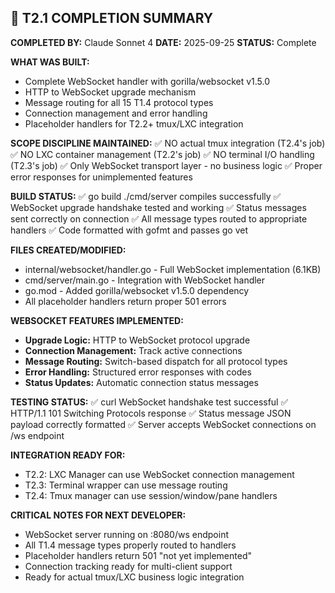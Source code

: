 ## 🤖 T2.1 COMPLETION SUMMARY

**COMPLETED BY:** Claude Sonnet 4
**DATE:** 2025-09-25
**STATUS:** Complete

**WHAT WAS BUILT:**
- Complete WebSocket handler with gorilla/websocket v1.5.0
- HTTP to WebSocket upgrade mechanism
- Message routing for all 15 T1.4 protocol types
- Connection management and error handling
- Placeholder handlers for T2.2+ tmux/LXC integration

**SCOPE DISCIPLINE MAINTAINED:**
✅ NO actual tmux integration (T2.4's job)
✅ NO LXC container management (T2.2's job)
✅ NO terminal I/O handling (T2.3's job)
✅ Only WebSocket transport layer - no business logic
✅ Proper error responses for unimplemented features

**BUILD STATUS:**
✅ go build ./cmd/server compiles successfully
✅ WebSocket upgrade handshake tested and working
✅ Status messages sent correctly on connection
✅ All message types routed to appropriate handlers
✅ Code formatted with gofmt and passes go vet

**FILES CREATED/MODIFIED:**
- internal/websocket/handler.go - Full WebSocket implementation (6.1KB)
- cmd/server/main.go - Integration with WebSocket handler
- go.mod - Added gorilla/websocket v1.5.0 dependency
- All placeholder handlers return proper 501 errors

**WEBSOCKET FEATURES IMPLEMENTED:**
- **Upgrade Logic:** HTTP to WebSocket protocol upgrade
- **Connection Management:** Track active connections
- **Message Routing:** Switch-based dispatch for all protocol types
- **Error Handling:** Structured error responses with codes
- **Status Updates:** Automatic connection status messages

**TESTING STATUS:**
✅ curl WebSocket handshake test successful
✅ HTTP/1.1 101 Switching Protocols response
✅ Status message JSON payload correctly formatted
✅ Server accepts WebSocket connections on /ws endpoint

**INTEGRATION READY FOR:**
- T2.2: LXC Manager can use WebSocket connection management
- T2.3: Terminal wrapper can use message routing
- T2.4: Tmux manager can use session/window/pane handlers

**CRITICAL NOTES FOR NEXT DEVELOPER:**
- WebSocket server running on :8080/ws endpoint
- All T1.4 message types properly routed to handlers
- Placeholder handlers return 501 "not yet implemented"
- Connection tracking ready for multi-client support
- Ready for actual tmux/LXC business logic integration